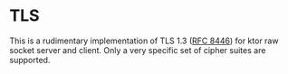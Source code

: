 # TLS

This is a rudimentary implementation of TLS 1.3 ([RFC 8446](https://datatracker.ietf.org/doc/html/rfc8446)) for ktor raw socket server and client.
Only a very specific set of cipher suites are supported.
